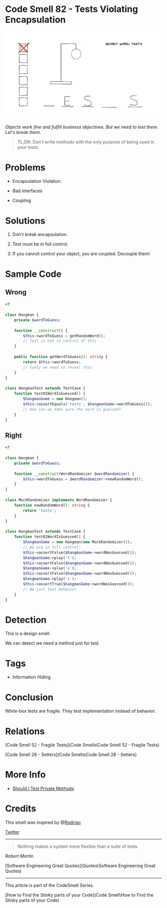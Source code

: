 # Code Smell 82 - Tests Violating Encapsulation

![Code Smell 82 - Tests Violating Encapsulation](E4oBeNOWEAMoaoL.jpg)

*Objects work fine and fulfill business objectives. But we need to test them. Let's break them.*

> TL;DR: Don't write methods with the only purpose of being used in your tests.

# Problems

- Encapsulation Violation.

- Bad interfaces

- Coupling

# Solutions

1. Don't break encapsulation.

2. Test must be in full control. 

3. If you cannot control your object, you are coupled. Decouple them!

# Sample Code

## Wrong

[Gist Url]: # (https://gist.github.com/mcsee/06757fcedc4c442584f144c68b16d597)
```php
<?

class Hangman {
    private $wordToGuess;

    function __construct() {
        $this->wordToGuess = getRandomWord();
        // Test is not in control of this
    }

    public function getWordToGuess(): string {
        return $this->wordToGuess;
        // Sadly we need to reveal this
    }
}

class HangmanTest extends TestCase {
    function test01WordIsGuessed() {
        $hangmanGame = new Hangman();
        $this->assertEquals('tests', $hangmanGame->wordToGuess());
        // How can we make sure the word is guessed?
    }
}
```

## Right

[Gist Url]: # (https://gist.github.com/mcsee/c2d16cf8f0d533345ec74314c04863ea)
```php
<?

class Hangman {
    private $wordToGuess;

    function __construct(WordRandomizer $wordRandomizer) {
        $this->wordToGuess = $wordRandomizer->newRandomWord();
    }
}

class MockRandomizer implements WordRandomizer {
    function newRandomWord(): string {
        return 'tests';
    }
}

class HangmanTest extends TestCase {
    function test01WordIsGuessed() {
        $hangmanGame = new Hangman(new MockRandomizer());
        // We are in full control!
        $this->assertFalse($hangmanGame->wordWasGuessed());
        $hangmanGame->play('t');
        $this->assertFalse($hangmanGame->wordWasGuessed());
        $hangmanGame->play('e');
        $this->assertFalse($hangmanGame->wordWasGuessed());
        $hangmanGame->play('s');
        $this->assertTrue($hangmanGame->wordWasGuessed());
        // We just test behavior
    }
}
```

# Detection

This is a design smell.

We can detect we need a method just for test.

# Tags

- Information Hiding

# Conclusion

White-box tests are fragile. They test implementation instead of behavior.

# Relations

[Code Smell 52 - Fragile Tests](Code Smells\Code Smell 52 - Fragile Tests)

[Code Smell 28 - Setters](Code Smells\Code Smell 28 - Setters)

# More Info

- [Should I Test Private Methods](http://shoulditestprivatemethods.com/)

# Credits

This smell was inspired by @[Rodrigo](https://twitter.com/_rodrigomd)

[Twitter](https://twitter.com/1408032157629485056)

* * *

> Nothing makes a system more flexible than a suite of tests.

_Robert Martin_
 
[Software Engineering Great Quotes](Quotes\Software Engineering Great Quotes)

* * *

This article is part of the CodeSmell Series.

[How to Find the Stinky parts of your Code](Code Smell\How to Find the Stinky parts of your Code)